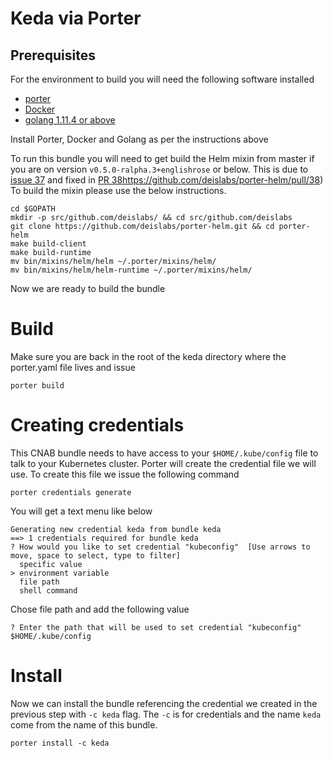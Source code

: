# Keda via Porter

## Prerequisites
For the environment to build you will need the following software installed
 - [porter](https://porter.sh/)
 - [Docker](https://www.docker.com/)
 - [golang 1.11.4 or above](https://golang.org/)

Install Porter, Docker and Golang as per the instructions above 

To run this bundle you will need to get build the Helm mixin from master if you are on version `v0.5.0-ralpha.3+englishrose` or below. This is due to [issue 37](https://github.com/deislabs/porter-helm/issues/37) and fixed in [PR 38]()https://github.com/deislabs/porter-helm/pull/38) To build the mixin please use the below instructions.

```
cd $GOPATH
mkdir -p src/github.com/deislabs/ && cd src/github.com/deislabs
git clone https://github.com/deislabs/porter-helm.git && cd porter-helm
make build-client
make build-runtime 
mv bin/mixins/helm/helm ~/.porter/mixins/helm/
mv bin/mixins/helm/helm-runtime ~/.porter/mixins/helm/
```

Now we are ready to build the bundle

# Build

Make sure you are back in the root of the keda directory where the porter.yaml file lives and issue 

```
porter build
```

# Creating credentials
This CNAB bundle needs to have access to your `$HOME/.kube/config` file to talk to your Kubernetes cluster. Porter will create the credential file we will use. To create this file we issue the following command  
```
porter credentials generate
```

You will get a text menu like below
```
Generating new credential keda from bundle keda
==> 1 credentials required for bundle keda
? How would you like to set credential "kubeconfig"  [Use arrows to move, space to select, type to filter]
  specific value
> environment variable
  file path
  shell command
```

Chose file path and add the following value
```
? Enter the path that will be used to set credential "kubeconfig" $HOME/.kube/config
```

# Install
Now we can install the bundle referencing the credential we created in the previous step with `-c keda` flag. The `-c` is for credentials and the name `keda` come from the name of this bundle.

```
porter install -c keda
```
